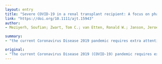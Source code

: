 ```yaml
---
layout: entry
title: "Severe COVID-19 in a renal transplant recipient: A focus on pharmacokinetics"
link: "https://doi.org/10.1111/ajt.15943"
author:
- Meziyerh, Soufian; Zwart, Tom C.; van Etten, Ronald W.; Janson, Jeroen A.; van Gelder, Teun; Alwayn, Ian P. J.; de Fijter, Johan W.; Reinders, Marlies E. J.; Moes, Dirk Jan A. R.; de Vries, Aiko P. J.

summary:
- "the current Coronavirus Disease 2019 pandemic requires extra attention for immunocompromised patients, including solid organ transplant recipients. We report on a case of a 35-year old renal transplant recipient who suffered from a severe COVID-19 pneumonia. The case is illustrative for dilemmas transplant professionals may face in the absence of evidence-based treatment options."

original:
- "The current Coronavirus Disease 2019 (COVID-19) pandemic requires extra attention for immunocompromised patients, including solid organ transplant recipients. We report on a case of a 35-year old renal transplant recipient who suffered from a severe COVID-19 pneumonia. The clinical course was complicated by extreme over-exposure to the mammalian target of rapamycin inhibitor everolimus, following co-administration of chloroquine and lopinavir/ritonavir therapy. The case is illustrative for dilemmas that transplant professionals may face in the absence of evidence-based COVID-19 therapy and concurrent pressure for exploration of experimental pharmacological treatment options. However, the risk-benefit balance of experimental or off-label therapy may be weighed differently in organ transplant recipients than in otherwise healthy COVID19 patients, owing to their immunocompromised status and potential drug interactions with immunosuppressive therapy. With this case-report, we aimed to achieve increased awareness and improved management of drug-drug interactions associated with the various treatment options for COVID-19 in renal transplant patients."
---
```


